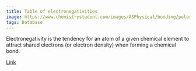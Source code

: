 ```yaml
---
title: Table of electronegativities
image: https://www.chemistrystudent.com/images/ASPhysical/bonding/polarbond1.png
tags: Database
---
```


Electronegativity is the tendency for an atom of a given chemical element to attract shared electrons (or electron density) when forming a chemical bond.

  [Link](http://www.thecatalyst.org/electabl.html)
